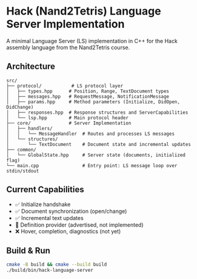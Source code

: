 # Hack (Nand2Tetris) Language Server Implementation

A minimal Language Server (LS) implementation in C++ for the Hack assembly language from the Nand2Tetris course.

## Architecture

```
src/
├── protocol/           # LS protocol layer
│   ├── types.hpp      # Position, Range, TextDocument types
│   ├── messages.hpp   # RequestMessage, NotificationMessage
│   ├── params.hpp     # Method parameters (Initialize, DidOpen, DidChange)
│   ├── responses.hpp  # Response structures and ServerCapabilities
│   └── lsp.hpp        # Main protocol header
├── core/              # Server Implementation
│   ├── handlers/      
│   │   └── MessageHandler  # Routes and processes LS messages
│   └── structures/    
│       └── TextDocument    # Document state and incremental updates
├── common/
│   └── GlobalState.hpp     # Server state (documents, initialized flag)
└── main.cpp                # Entry point: LS message loop over stdin/stdout
```


## Current Capabilities

- ✅ Initialize handshake
- ✅ Document synchronization (open/change)
- ✅ Incremental text updates
- 🚧 Definition provider (advertised, not implemented)
- ❌ Hover, completion, diagnostics (not yet)

## Build & Run

```bash
cmake -B build && cmake --build build
./build/bin/hack-language-server
```
